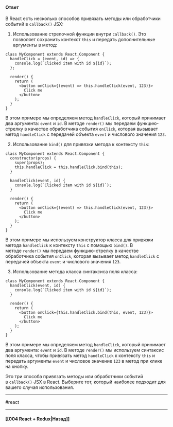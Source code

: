#### Ответ

В React есть несколько способов привязать методы или обработчики событий в `callback()` JSX:

1. Использование стрелочной функции внутри `callback()`. Это позволяет сохранить контекст `this` и передать дополнительные аргументы в метод:

```
class MyComponent extends React.Component {
  handleClick = (event, id) => {
    console.log(`Clicked item with id ${id}`);
  };

  render() {
    return (
      <button onClick={(event) => this.handleClick(event, 123)}>
        Click me
      </button>
    );
  }
}
```

В этом примере мы определяем метод `handleClick`, который принимает два аргумента: `event` и `id`. В методе `render()` мы передаем функцию-стрелку в качестве обработчика события `onClick`, которая вызывает метод `handleClick` с передачей объекта `event` и числового значения `123`.

2. Использование `bind()` для привязки метода к контексту `this`:

```
class MyComponent extends React.Component {
  constructor(props) {
    super(props);
    this.handleClick = this.handleClick.bind(this);
  }

  handleClick(event, id) {
    console.log(`Clicked item with id ${id}`);
  }

  render() {
    return (
      <button onClick={(event) => this.handleClick(event, 123)}>
        Click me
      </button>
    );
  }
}
```

В этом примере мы используем конструктор класса для привязки метода `handleClick` к контексту `this` с помощью `bind()`. В методе `render()` мы передаем функцию-стрелку в качестве обработчика события `onClick`, которая вызывает метод `handleClick` с передачей объекта `event` и числового значения `123`.

3. Использование метода класса синтаксиса поля класса:

```
class MyComponent extends React.Component {
  handleClick(event, id) {
    console.log(`Clicked item with id ${id}`);
  }

  render() {
    return (
      <button onClick={this.handleClick.bind(this, event, 123)}>
        Click me
      </button>
    );
  }
}
```

В этом примере мы определяем метод `handleClick`, который принимает два аргумента: `event` и `id`. В методе `render()` мы используем синтаксис поля класса, чтобы привязать метод `handleClick` к контексту `this` и передать аргументы `event` и числовое значение `123` в метод при клике на кнопку.

Это три способа привязать методы или обработчики событий в `callback()` JSX в React. Выберите тот, который наиболее подходит для вашего случая использования.

____
#react

____

#### [[004 React + Redux|Назад]]